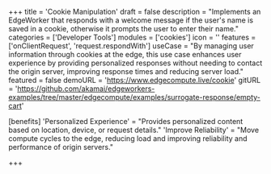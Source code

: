 +++
title = 'Cookie Manipulation'
draft = false
description = "Implements an EdgeWorker that responds with a welcome message if the user's name is saved in a cookie, otherwise it prompts the user to enter their name."
categories = ['Developer Tools']
modules = ['cookies']
icon = ''
features = ['onClientRequest', 'request.respondWith']
useCase = "By managing user information through cookies at the edge, this use case enhances user experience by providing personalized responses without needing to contact the origin server, improving response times and reducing server load."
featured = false
demoURL = 'https://www.edgecompute.live/cookie'
gitURL = 'https://github.com/akamai/edgeworkers-examples/tree/master/edgecompute/examples/surrogate-response/empty-cart'

[benefits]
	'Personalized Experience' = "Provides personalized content based on location, device, or request details."
	'Improve Reliability' = "Move compute cycles to the edge, reducing load and improving reliability and performance of origin servers."

+++